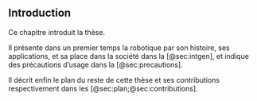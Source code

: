 ## Introduction

Ce chapitre introduit la thèse.

Il présente dans un premier temps la robotique par son histoire, ses applications, et sa place dans la société dans la
[@sec:intgen], et indique des précautions d’usage dans la [@sec:precautions].

Il décrit enfin le plan du reste de cette thèse et ses contributions respectivement dans les
[@sec:plan;@sec:contributions].
